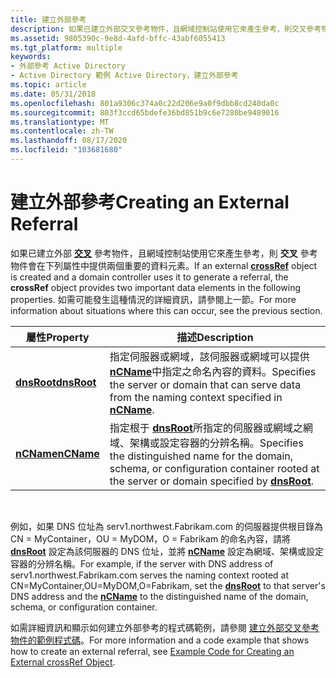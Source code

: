 ```yaml
---
title: 建立外部參考
description: 如果已建立外部交叉參考物件，且網域控制站使用它來產生參考，則交叉參考物件會在下列屬性中提供兩個重要的資料元素。
ms.assetid: 9805390c-9e8d-4afd-bffc-43abf6055413
ms.tgt_platform: multiple
keywords:
- 外部參考 Active Directory
- Active Directory 範例 Active Directory，建立外部參考
ms.topic: article
ms.date: 05/31/2018
ms.openlocfilehash: 801a9306c374a0c22d206e9a0f9dbb8cd240da0c
ms.sourcegitcommit: 803f3ccd65bdefe36bd851b9c6e7280be9489016
ms.translationtype: MT
ms.contentlocale: zh-TW
ms.lasthandoff: 08/17/2020
ms.locfileid: "103681680"
---
```

# <a name="creating-an-external-referral"></a><span data-ttu-id="30bb2-105">建立外部參考</span><span class="sxs-lookup"><span data-stu-id="30bb2-105">Creating an External Referral</span></span>

<span data-ttu-id="30bb2-106">如果已建立外部 [**交叉**](/windows/desktop/ADSchema/c-crossref) 參考物件，且網域控制站使用它來產生參考，則 **交叉** 參考物件會在下列屬性中提供兩個重要的資料元素。</span><span class="sxs-lookup"><span data-stu-id="30bb2-106">If an external [**crossRef**](/windows/desktop/ADSchema/c-crossref) object is created and a domain controller uses it to generate a referral, the **crossRef** object provides two important data elements in the following properties.</span></span> <span data-ttu-id="30bb2-107">如需可能發生這種情況的詳細資訊，請參閱上一節。</span><span class="sxs-lookup"><span data-stu-id="30bb2-107">For more information about situations where this can occur, see the previous section.</span></span>



| <span data-ttu-id="30bb2-108">屬性</span><span class="sxs-lookup"><span data-stu-id="30bb2-108">Property</span></span>                           | <span data-ttu-id="30bb2-109">描述</span><span class="sxs-lookup"><span data-stu-id="30bb2-109">Description</span></span>                                                                                                                                                         |
|------------------------------------|---------------------------------------------------------------------------------------------------------------------------------------------------------------------|
| [<span data-ttu-id="30bb2-110">**dnsRoot**</span><span class="sxs-lookup"><span data-stu-id="30bb2-110">**dnsRoot**</span></span>](/windows/desktop/ADSchema/a-dnsroot) | <span data-ttu-id="30bb2-111">指定伺服器或網域，該伺服器或網域可以提供 [**nCName**](/windows/desktop/ADSchema/a-ncname)中指定之命名內容的資料。</span><span class="sxs-lookup"><span data-stu-id="30bb2-111">Specifies the server or domain that can serve data from the naming context specified in [**nCName**](/windows/desktop/ADSchema/a-ncname).</span></span>                                           |
| [<span data-ttu-id="30bb2-112">**nCName**</span><span class="sxs-lookup"><span data-stu-id="30bb2-112">**nCName**</span></span>](/windows/desktop/ADSchema/a-ncname)   | <span data-ttu-id="30bb2-113">指定根于 [**dnsRoot**](/windows/desktop/ADSchema/a-dnsroot)所指定的伺服器或網域之網域、架構或設定容器的分辨名稱。</span><span class="sxs-lookup"><span data-stu-id="30bb2-113">Specifies the distinguished name for the domain, schema, or configuration container rooted at the server or domain specified by [**dnsRoot**](/windows/desktop/ADSchema/a-dnsroot).</span></span> |



 

<span data-ttu-id="30bb2-114">例如，如果 DNS 位址為 serv1.northwest.Fabrikam.com 的伺服器提供根目錄為 CN = MyContainer，OU = MyDOM，O = Fabrikam 的命名內容，請將 [**dnsRoot**](/windows/desktop/ADSchema/a-dnsroot) 設定為該伺服器的 DNS 位址，並將 [**nCName**](/windows/desktop/ADSchema/a-ncname) 設定為網域、架構或設定容器的分辨名稱。</span><span class="sxs-lookup"><span data-stu-id="30bb2-114">For example, if the server with DNS address of serv1.northwest.Fabrikam.com serves the naming context rooted at CN=MyContainer,OU=MyDOM,O=Fabrikam, set the [**dnsRoot**](/windows/desktop/ADSchema/a-dnsroot) to that server's DNS address and the [**nCName**](/windows/desktop/ADSchema/a-ncname) to the distinguished name of the domain, schema, or configuration container.</span></span>

<span data-ttu-id="30bb2-115">如需詳細資訊和顯示如何建立外部參考的程式碼範例，請參閱 [建立外部交叉參考物件的範例程式碼](example-code-for-creating-an-external-crossref-object.md)。</span><span class="sxs-lookup"><span data-stu-id="30bb2-115">For more information and a code example that shows how to create an external referral, see [Example Code for Creating an External crossRef Object](example-code-for-creating-an-external-crossref-object.md).</span></span>

 

 